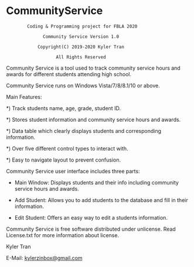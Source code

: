 # CommunityService

            Coding & Programming project for FBLA 2020
            
                  Community Service Version 1.0
              
                Copyright(C) 2019-2020 Kyler Tran
            
                       All Rights Reserved


Community Service is a tool used to track community service hours and
awards for different students attending high school.

Community Service runs on Windows Vista/7/8/8.1/10 or above.

Main Features:

*) Track students name, age, grade, student ID.

*) Stores student information and community service hours
and awards.

*) Data table which clearly displays students and corresponding information.

*) Over five different control types to interact with.

*) Easy to navigate layout to prevent confusion.


Community Service user interface includes three parts:

* Main Window: Displays students and their info including community service 
hours and awards.

* Add Student: Allows you to add students to the database and fill in their information.

* Edit Student: Offers an easy way to edit a students information.

Community Service is free software distributed under unlicense. Read
License.txt for more information about license.


Kyler Tran

E-Mail: kylerzinbox@gmail.com

